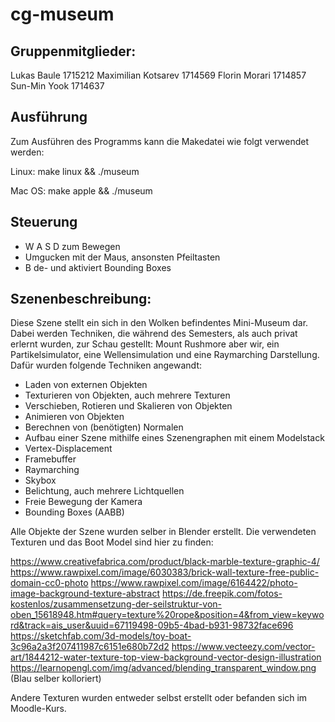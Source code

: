 # cg-museum

## Gruppenmitglieder:
Lukas Baule 1715212
Maximilian Kotsarev 1714569
Florin Morari 1714857
Sun-Min Yook 1714637

## Ausführung
Zum Ausführen des Programms kann die Makedatei wie folgt verwendet werden:

Linux:
make linux && ./museum

Mac OS:
make apple && ./museum

## Steuerung

- W A S D zum Bewegen
- Umgucken mit der Maus, ansonsten Pfeiltasten
- B de- und aktiviert Bounding Boxes

## Szenenbeschreibung:
Diese Szene stellt ein sich in den Wolken befindentes Mini-Museum dar. Dabei werden Techniken, die während des Semesters, als auch privat erlernt wurden, zur Schau gestellt: Mount Rushmore aber wir, ein Partikelsimulator, eine Wellensimulation und eine Raymarching Darstellung. Dafür wurden folgende Techniken angewandt:

- Laden von externen Objekten 
- Texturieren von Objekten, auch mehrere Texturen
- Verschieben, Rotieren und Skalieren von Objekten
- Animieren von Objekten
- Berechnen von (benötigten) Normalen
- Aufbau einer Szene mithilfe eines Szenengraphen mit einem Modelstack
- Vertex-Displacement
- Framebuffer
- Raymarching
- Skybox
- Belichtung, auch mehrere Lichtquellen
- Freie Bewegung der Kamera
- Bounding Boxes (AABB)

Alle Objekte der Szene wurden selber in Blender erstellt.
Die verwendeten Texturen und das Boot Model sind hier zu finden:

https://www.creativefabrica.com/product/black-marble-texture-graphic-4/
https://www.rawpixel.com/image/6030383/brick-wall-texture-free-public-domain-cc0-photo
https://www.rawpixel.com/image/6164422/photo-image-background-texture-abstract
https://de.freepik.com/fotos-kostenlos/zusammensetzung-der-seilstruktur-von-oben_15618948.htm#query=texture%20rope&position=4&from_view=keyword&track=ais_user&uuid=67119498-09b5-4bad-b931-98732face696
https://sketchfab.com/3d-models/toy-boat-3c96a2a3f207411987c6151e680b72d2
https://www.vecteezy.com/vector-art/1844212-water-texture-top-view-background-vector-design-illustration
https://learnopengl.com/img/advanced/blending_transparent_window.png (Blau selber kolloriert)

Andere Texturen wurden entweder selbst erstellt oder befanden sich im Moodle-Kurs.
